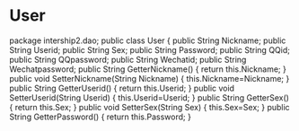 # User
package intership2.dao;
public class User {
public String Nickname;
public String Userid;
public String Sex;
public String Password;
public String QQid;
public String QQpassword;
public String Wechatid;
public String Wechatpassword;
public String GetterNickname() {
	return this.Nickname;
}
public void SetterNickname(String Nickname) {
	this.Nickname=Nickname;
}
public String GetterUserid() {
	return this.Userid;
}
public void SetterUserid(String Userid) {
	this.Userid=Userid;
}
public String GetterSex() {
	return this.Sex;
}
public void SetterSex(String Sex) {
	this.Sex=Sex;
}
public String GetterPassword() {
	return this.Password;
}
